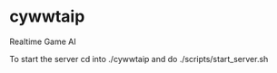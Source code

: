# cywwtaip
Realtime Game AI

To start the server cd into ./cywwtaip and do ./scripts/start\_server.sh

